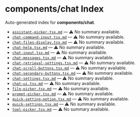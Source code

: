 # components/chat Index

Auto-generated index for **components/chat**.

- [`assistant-picker.tsx.md`](./assistant-picker.tsx.md) — ⚠️ No summary available.
- [`chat-command-input.tsx.md`](./chat-command-input.tsx.md) — ⚠️ No summary available.
- [`chat-files-display.tsx.md`](./chat-files-display.tsx.md) — ⚠️ No summary available.
- [`chat-help.tsx.md`](./chat-help.tsx.md) — ⚠️ No summary available.
- [`chat-input.tsx.md`](./chat-input.tsx.md) — ⚠️ No summary available.
- [`chat-messages.tsx.md`](./chat-messages.tsx.md) — ⚠️ No summary available.
- [`chat-retrieval-settings.tsx.md`](./chat-retrieval-settings.tsx.md) — ⚠️ No summary available.
- [`chat-scroll-buttons.tsx.md`](./chat-scroll-buttons.tsx.md) — ⚠️ No summary available.
- [`chat-secondary-buttons.tsx.md`](./chat-secondary-buttons.tsx.md) — ⚠️ No summary available.
- [`chat-settings.tsx.md`](./chat-settings.tsx.md) — ⚠️ No summary available.
- [`chat-ui.tsx.md`](./chat-ui.tsx.md) — ⚠️ No summary available.
- [`file-picker.tsx.md`](./file-picker.tsx.md) — ⚠️ No summary available.
- [`prompt-picker.tsx.md`](./prompt-picker.tsx.md) — ⚠️ No summary available.
- [`quick-setting-option.tsx.md`](./quick-setting-option.tsx.md) — ⚠️ No summary available.
- [`quick-settings.tsx.md`](./quick-settings.tsx.md) — ⚠️ No summary available.
- [`tool-picker.tsx.md`](./tool-picker.tsx.md) — ⚠️ No summary available.
